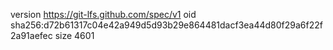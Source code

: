 version https://git-lfs.github.com/spec/v1
oid sha256:d72b61317c04e42a949d5d93b29e864481dacf3ea44d80f29a6f22f2a91aefec
size 4601
